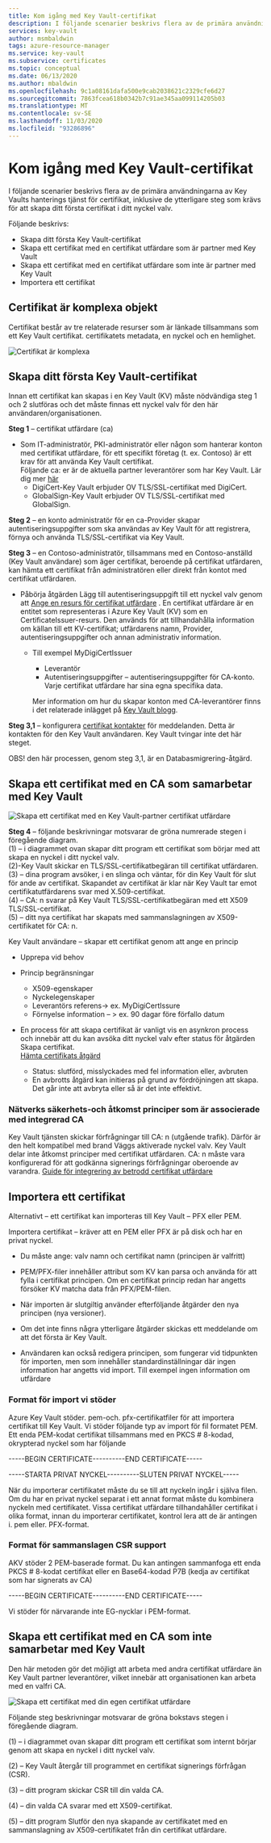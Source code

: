 ```yaml
---
title: Kom igång med Key Vault-certifikat
description: I följande scenarier beskrivs flera av de primära användningarna av Key Vaults hanterings tjänst för certifikat, inklusive de ytterligare steg som krävs för att skapa ditt första certifikat i ditt nyckel valv.
services: key-vault
author: msmbaldwin
tags: azure-resource-manager
ms.service: key-vault
ms.subservice: certificates
ms.topic: conceptual
ms.date: 06/13/2020
ms.author: mbaldwin
ms.openlocfilehash: 9c1a08161dafa500e9cab2038621c2329cfe6d27
ms.sourcegitcommit: 7863fcea618b0342b7c91ae345aa099114205b03
ms.translationtype: MT
ms.contentlocale: sv-SE
ms.lasthandoff: 11/03/2020
ms.locfileid: "93286896"
---
```

# <a name="get-started-with-key-vault-certificates"></a>Kom igång med Key Vault-certifikat
I följande scenarier beskrivs flera av de primära användningarna av Key Vaults hanterings tjänst för certifikat, inklusive de ytterligare steg som krävs för att skapa ditt första certifikat i ditt nyckel valv.

Följande beskrivs:
- Skapa ditt första Key Vault-certifikat
- Skapa ett certifikat med en certifikat utfärdare som är partner med Key Vault
- Skapa ett certifikat med en certifikat utfärdare som inte är partner med Key Vault
- Importera ett certifikat

## <a name="certificates-are-complex-objects"></a>Certifikat är komplexa objekt
Certifikat består av tre relaterade resurser som är länkade tillsammans som ett Key Vault certifikat. certifikatets metadata, en nyckel och en hemlighet.


![Certifikat är komplexa](../media/azure-key-vault.png)


## <a name="creating-your-first-key-vault-certificate"></a>Skapa ditt första Key Vault-certifikat  
 Innan ett certifikat kan skapas i en Key Vault (KV) måste nödvändiga steg 1 och 2 slutföras och det måste finnas ett nyckel valv för den här användaren/organisationen.  

**Steg 1** – certifikat utfärdare (ca)  
-   Som IT-administratör, PKI-administratör eller någon som hanterar konton med certifikat utfärdare, för ett specifikt företag (t. ex. Contoso) är ett krav för att använda Key Vault certifikat.  
    Följande ca: er är de aktuella partner leverantörer som har Key Vault. Lär dig mer [här](./create-certificate.md#partnered-ca-providers)   
    -   DigiCert-Key Vault erbjuder OV TLS/SSL-certifikat med DigiCert.  
    -   GlobalSign-Key Vault erbjuder OV TLS/SSL-certifikat med GlobalSign.  

**Steg 2** – en konto administratör för en ca-Provider skapar autentiseringsuppgifter som ska användas av Key Vault för att registrera, förnya och använda TLS/SSL-certifikat via Key Vault.

**Steg 3** – en Contoso-administratör, tillsammans med en Contoso-anställd (Key Vault användare) som äger certifikat, beroende på certifikat utfärdaren, kan hämta ett certifikat från administratören eller direkt från kontot med certifikat utfärdaren.  

- Påbörja åtgärden Lägg till autentiseringsuppgift till ett nyckel valv genom att [Ange en resurs för certifikat utfärdare](/rest/api/keyvault/setcertificateissuer/setcertificateissuer) . En certifikat utfärdare är en entitet som representeras i Azure Key Vault (KV) som en CertificateIssuer-resurs. Den används för att tillhandahålla information om källan till ett KV-certifikat; utfärdarens namn, Provider, autentiseringsuppgifter och annan administrativ information.
  - Till exempel MyDigiCertIssuer  
    -   Leverantör  
    -   Autentiseringsuppgifter – autentiseringsuppgifter för CA-konto. Varje certifikat utfärdare har sina egna specifika data.  

    Mer information om hur du skapar konton med CA-leverantörer finns i det relaterade inlägget på [Key Vault blogg](/archive/blogs/kv/manage-certificates-via-azure-key-vault).  

**Steg 3,1** – konfigurera [certifikat kontakter](/rest/api/keyvault/setcertificatecontacts/setcertificatecontacts) för meddelanden. Detta är kontakten för den Key Vault användaren. Key Vault tvingar inte det här steget.  

OBS! den här processen, genom steg 3,1, är en Databasmigrering-åtgärd.  

## <a name="creating-a-certificate-with-a-ca-partnered-with-key-vault"></a>Skapa ett certifikat med en CA som samarbetar med Key Vault

![Skapa ett certifikat med en Key Vault-partner certifikat utfärdare](../media/certificate-authority-2.png)

**Steg 4** – följande beskrivningar motsvarar de gröna numrerade stegen i föregående diagram.  
  (1) – i diagrammet ovan skapar ditt program ett certifikat som börjar med att skapa en nyckel i ditt nyckel valv.  
  (2)-Key Vault skickar en TLS/SSL-certifikatbegäran till certifikat utfärdaren.  
  (3) – dina program avsöker, i en slinga och väntar, för din Key Vault för slut för ande av certifikat. Skapandet av certifikat är klar när Key Vault tar emot certifikatutfärdarens svar med X.509-certifikat.  
  (4) – CA: n svarar på Key Vault TLS/SSL-certifikatbegäran med ett X509 TLS/SSL-certifikat.  
  (5) – ditt nya certifikat har skapats med sammanslagningen av X509-certifikatet för CA: n.  

  Key Vault användare – skapar ett certifikat genom att ange en princip

  -   Upprepa vid behov  
  -   Princip begränsningar  
      -   X509-egenskaper  
      -   Nyckelegenskaper  
      -   Leverantörs referens-> ex. MyDigiCertIssure  
      -   Förnyelse information – > ex. 90 dagar före förfallo datum  

  - En process för att skapa certifikat är vanligt vis en asynkron process och innebär att du kan avsöka ditt nyckel valv efter status för åtgärden Skapa certifikat.  
[Hämta certifikats åtgärd](/rest/api/keyvault/getcertificateoperation/getcertificateoperation)  
      -   Status: slutförd, misslyckades med fel information eller, avbruten  
      -   En avbrotts åtgärd kan initieras på grund av fördröjningen att skapa. Det går inte att avbryta eller så är det inte effektivt.  

### <a name="network-security-and-access-policies-associated-with-integrated-ca"></a>Nätverks säkerhets-och åtkomst principer som är associerade med integrerad CA
Key Vault tjänsten skickar förfrågningar till CA: n (utgående trafik). Därför är den helt kompatibel med brand Väggs aktiverade nyckel valv. Key Vault delar inte åtkomst principer med certifikat utfärdaren. CA: n måste vara konfigurerad för att godkänna signerings förfrågningar oberoende av varandra. [Guide för integrering av betrodd certifikat utfärdare](./how-to-integrate-certificate-authority.md)

## <a name="import-a-certificate"></a>Importera ett certifikat  
 Alternativt – ett certifikat kan importeras till Key Vault – PFX eller PEM.  

 Importera certifikat – kräver att en PEM eller PFX är på disk och har en privat nyckel. 
-   Du måste ange: valv namn och certifikat namn (principen är valfritt)

-   PEM/PFX-filer innehåller attribut som KV kan parsa och använda för att fylla i certifikat principen. Om en certifikat princip redan har angetts försöker KV matcha data från PFX/PEM-filen.  

-   När importen är slutgiltig använder efterföljande åtgärder den nya principen (nya versioner).  

-   Om det inte finns några ytterligare åtgärder skickas ett meddelande om att det första är Key Vault. 

-   Användaren kan också redigera principen, som fungerar vid tidpunkten för importen, men som innehåller standardinställningar där ingen information har angetts vid import. Till exempel ingen information om utfärdare  

### <a name="formats-of-import-we-support"></a>Format för import vi stöder
Azure Key Vault stöder. pem-och. pfx-certifikatfiler för att importera certifikat till Key Vault.
Vi stöder följande typ av import för fil formatet PEM. Ett enda PEM-kodat certifikat tillsammans med en PKCS # 8-kodad, okrypterad nyckel som har följande

-----BEGIN CERTIFICATE----------END CERTIFICATE-----

-----STARTA PRIVAT NYCKEL----------SLUTEN PRIVAT NYCKEL-----

När du importerar certifikatet måste du se till att nyckeln ingår i själva filen. Om du har en privat nyckel separat i ett annat format måste du kombinera nyckeln med certifikatet. Vissa certifikat utfärdare tillhandahåller certifikat i olika format, innan du importerar certifikatet, kontrol lera att de är antingen i. pem eller. PFX-format. 

### <a name="formats-of-merge-csr-we-support"></a>Format för sammanslagen CSR support
AKV stöder 2 PEM-baserade format. Du kan antingen sammanfoga ett enda PKCS # 8-kodat certifikat eller en Base64-kodad P7B (kedja av certifikat som har signerats av CA) 

-----BEGIN CERTIFICATE----------END CERTIFICATE-----

Vi stöder för närvarande inte EG-nycklar i PEM-format.

## <a name="creating-a-certificate-with-a-ca-not-partnered-with-key-vault"></a>Skapa ett certifikat med en CA som inte samarbetar med Key Vault  
 Den här metoden gör det möjligt att arbeta med andra certifikat utfärdare än Key Vault partner leverantörer, vilket innebär att organisationen kan arbeta med en valfri CA.  

![Skapa ett certifikat med din egen certifikat utfärdare](../media/certificate-authority-1.png)  

 Följande steg beskrivningar motsvarar de gröna bokstavs stegen i föregående diagram.  

  (1) – i diagrammet ovan skapar ditt program ett certifikat som internt börjar genom att skapa en nyckel i ditt nyckel valv.  

  (2) – Key Vault återgår till programmet en certifikat signerings förfrågan (CSR).  

  (3) – ditt program skickar CSR till din valda CA.  

  (4) – din valda CA svarar med ett X509-certifikat.  

  (5) – ditt program Slutför den nya skapande av certifikatet med en sammanslagning av X509-certifikatet från din certifikat utfärdare.